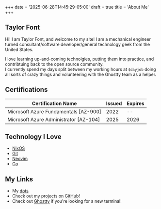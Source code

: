 +++
date = '2025-06-28T14:45:29-05:00'
draft = true
title = 'About Me'
+++

## Taylor Font

Hi! I am Taylor Font, and welcome to my site! I am a mechanical engineer turned
consultant/software developer/general technology geek from the United States.

I love learning up-and-coming technolgies, putting them into practice, and
contribtuing back to the open source community.\
I currently spend my days split between my working hours at `$dayjob` doing all
sorts of crazy things and volunteering with the Ghostty team as a helper.

## Certifications

| Certification Name                     | Issued | Expires |
| -------------------------------------- | ------ | ------- |
| Microsoft Azure Fundamentals [AZ-900]  | 2022   | --      |
| Microsoft Azure Administrator [AZ-104] | 2025   | 2026    |

## Technology I Love

- [NixOS](https://nixos.org)
- [Git](https://git-scm.com/)
- [Neovim](https://neovim.io/)
- [Go](https://go.dev/)

## My Links

- My [dots](https://github.com/taylrfnt/dotfiles)
- Check out my projects on [GitHub](https://github.com/taylrfnt)!
- Check out [Ghostty](https://ghostty.org/) if you're looking for a new
  terminal!
